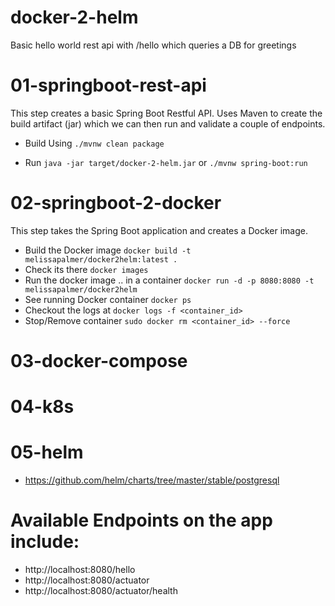 # docker-2-helm
Basic hello world rest api with /hello which queries a DB for greetings

# 01-springboot-rest-api

This step creates a basic Spring Boot Restful API. Uses Maven to create the build artifact (jar) which we can then run and validate a couple of endpoints. 

- Build Using `./mvnw clean package`

- Run `java -jar target/docker-2-helm.jar` or `./mvnw spring-boot:run`

# **02-springboot-2-docker**

This step takes the Spring Boot application and creates a Docker image. 

- Build the Docker image `docker build -t melissapalmer/docker2helm:latest .`
- Check its there `docker images`
- Run the docker image .. in a container `docker run -d -p 8080:8080 -t melissapalmer/docker2helm`
- See running Docker container `docker ps`
- Checkout the logs at `docker logs -f <container_id>`
- Stop/Remove container `sudo docker rm <container_id> --force`

# 03-docker-compose

# 04-k8s

# 05-helm

- https://github.com/helm/charts/tree/master/stable/postgresql

# Available Endpoints on the app include: 

- http://localhost:8080/hello
- http://localhost:8080/actuator
- http://localhost:8080/actuator/health

